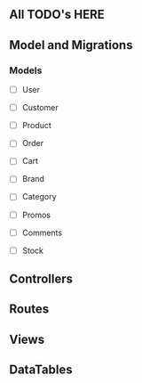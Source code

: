 ## All TODO's HERE

## Model and Migrations

### Models
- [ ] User
- [ ] Customer
- [ ] Product
- [ ] Order
- [ ] Cart
- [ ] Brand
- [ ] Category
- [ ] Promos
- [ ] Comments
- [ ] Stock


## Controllers



## Routes



## Views



## DataTables





